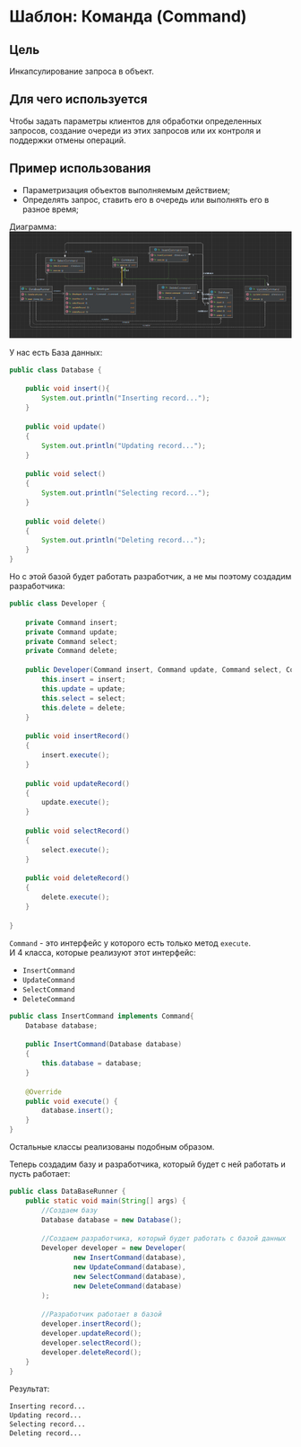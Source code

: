 # Шаблон: Команда (Command)

## Цель 

Инкапсулирование запроса в объект.

## Для чего используется

Чтобы задать параметры клиентов для обработки определенных запросов, создание очереди из этих запросов
или их контроля и поддержки отмены операций.

## Пример использования 

* Параметризация объектов выполняемым действием;
* Определять запрос, ставить его в очередь или выполнять его в разное время;


Диаграмма:  
![img.png](img.png)  

У нас есть База данных:
```java
public class Database {

    public void insert(){
        System.out.println("Inserting record...");
    }

    public void update()
    {
        System.out.println("Updating record...");
    }

    public void select()
    {
        System.out.println("Selecting record...");
    }

    public void delete()
    {
        System.out.println("Deleting record...");
    }
}
```

Но с этой базой будет работать разработчик, а не мы поэтому создадим разработчика:
```java
public class Developer {

    private Command insert;
    private Command update;
    private Command select;
    private Command delete;

    public Developer(Command insert, Command update, Command select, Command delete) {
        this.insert = insert;
        this.update = update;
        this.select = select;
        this.delete = delete;
    }

    public void insertRecord()
    {
        insert.execute();
    }

    public void updateRecord()
    {
        update.execute();
    }

    public void selectRecord()
    {
        select.execute();
    }

    public void deleteRecord()
    {
        delete.execute();
    }

}
```

`Command` - это интерфейc у которого есть только метод `execute`.  
И 4 класса, которые реализуют этот интерфейс:  
* `InsertCommand`
* `UpdateCommand`
* `SelectCommand`
* `DeleteCommand`
```java
public class InsertCommand implements Command{
    Database database;

    public InsertCommand(Database database)
    {
        this.database = database;
    }

    @Override
    public void execute() {
        database.insert();
    }
}
```
Остальные классы реализованы подобным образом.  

Теперь создадим базу и разработчика, который будет с ней работать и пусть работает:
```java
public class DataBaseRunner {
    public static void main(String[] args) {
        //Создаем базу
        Database database = new Database();

        //Создаем разработчика, который будет работать с базой данных
        Developer developer = new Developer(
                new InsertCommand(database),
                new UpdateCommand(database),
                new SelectCommand(database),
                new DeleteCommand(database)
        );

        //Разработчик работает в базой
        developer.insertRecord();
        developer.updateRecord();
        developer.selectRecord();
        developer.deleteRecord();
    }
}
```

Результат:

    Inserting record...
    Updating record...
    Selecting record...
    Deleting record...


